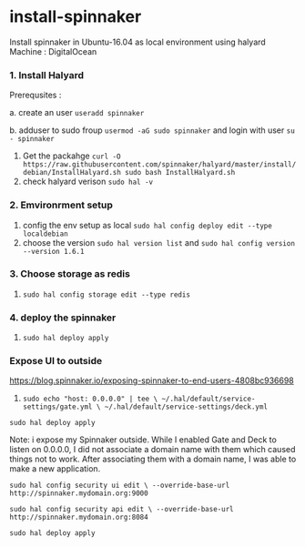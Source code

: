 # install-spinnaker
Install spinnaker in Ubuntu-16.04 as local environment using halyard
Machine : DigitalOcean 

### 1. Install Halyard
Prerequsites :
  
  a. create an user  `useradd spinnaker`
  
  b. adduser to sudo froup `usermod -aG sudo spinnaker` and login with user `su - spinnaker`
1. Get the packahge `curl -O https://raw.githubusercontent.com/spinnaker/halyard/master/install/debian/InstallHalyard.sh
sudo bash InstallHalyard.sh`
2. check halyard verison `sudo hal -v`
### 2. Emvironrment setup
1. config the env setup as local `sudo hal config deploy edit --type localdebian`
2. choose the version `sudo hal version list` and  `sudo hal config version --version 1.6.1`
### 3. Choose storage as redis
1. `sudo hal config storage edit --type redis`
### 4. deploy the spinnaker
1. `sudo hal deploy apply`

### Expose UI to outside
https://blog.spinnaker.io/exposing-spinnaker-to-end-users-4808bc936698
1. `sudo echo "host: 0.0.0.0" | tee \
    ~/.hal/default/service-settings/gate.yml \
    ~/.hal/default/service-settings/deck.yml`
    
`sudo hal deploy apply`

Note: i expose my Spinnaker outside. While I enabled Gate and Deck to listen on 0.0.0.0, I did not associate a domain name with them which caused things not to work. 
After associating them with a domain name, I was able to make a new application.

`sudo hal config security ui edit \
    --override-base-url http://spinnaker.mydomain.org:9000`

`sudo hal config security api edit \
    --override-base-url http://spinnaker.mydomain.org:8084`
    
`sudo hal deploy apply`
